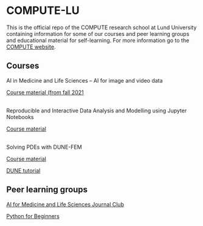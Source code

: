 # COMPUTE-LU
This is the official repo of the COMPUTE research school at Lund University containing information for some of our courses and peer learning groups and educational material for self-learning. For more information go to the [COMPUTE website](www.compute.lu.se).


## Courses
AI in Medicine and Life Sciences – AI for image and video data

[Course material (from fall 2021](https://github.com/COMPUTE-LU/AI4MedLife_imaging_2021)<br/><br/>


Reproducible and Interactive Data Analysis and Modelling using Jupyter Notebooks

[Course material](https://github.com/COMPUTE-LU/jupyter-course)<br/><br/>


Solving PDEs with DUNE-FEM

[Course material](https://canvas.education.lu.se/courses/17500)

[DUNE tutorial](https://dune-project.org/sphinx/content/sphinx/dune-fem/)



## Peer learning groups
[AI for Medicine and Life Sciences Journal Club](https://github.com/COMPUTE-LU/PLGroup_AI4MedLife-journalclub)

[Python for Beginners](https://github.com/COMPUTE-LU/PLGroup_PythonforBeginners)
